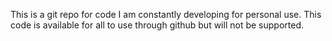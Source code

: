 This is a git repo for code I am constantly developing for personal use. This code is available for all to use through github but will not be supported.
